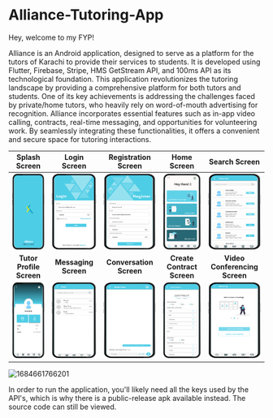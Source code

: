 
# Alliance-Tutoring-App

Hey, welcome to my FYP!

Alliance is an Android application, designed to serve as a platform for the tutors of Karachi to provide their services to students. It is developed using Flutter, Firebase, Stripe, HMS GetStream API, and 100ms API as its technological foundation. This application revolutionizes the tutoring landscape by providing a comprehensive platform for both tutors and students. One of its key achievements is addressing the challenges faced by private/home tutors, who heavily rely on word-of-mouth advertising for recognition. 
Alliance incorporates essential features such as in-app video calling, contracts, real-time messaging, and opportunities for volunteering work. By seamlessly integrating these functionalities, it offers a convenient and secure space for tutoring interactions.


|      **Splash Screen**      |      **Login Screen**      |      **Registration Screen**      |      **Home Screen**      |      **Search Screen**      |
|:--------------------------:|:--------------------------:|:--------------------------:|:--------------------------:|:--------------------------:|
| <img src="screenshots/Picture1.png" width="200" height="150" alt="Screen 1"> | <img src="screenshots/Picture2.png" width="200" height="150" alt="Screen 2"> | <img src="screenshots/Picture3.png" width="200" height="150" alt="Screen 3"> | <img src="screenshots/Picture5.png" width="200" height="150" alt="Screen 4"> | <img src="screenshots/Picture6.png" width="200" height="150" alt="Screen 5"> |
|      **Tutor Profile Screen**      |      **Messaging Screen**      |      **Conversation Screen**      |      **Create Contract Screen**      |      **Video Conferencing Screen**     |
| <img src="screenshots/Picture7.png" width="200" height="150" alt="Screen 6"> | <img src="screenshots/Picture11.png" width="200" height="150" alt="Screen 7"> | <img src="screenshots/Picture12.png" width="200" height="150" alt="Screen 8"> | <img src="screenshots/Picture13.png" width="200" height="150" alt="Screen 9"> | <img src="screenshots/Picture15.png" width="200" height="150" alt="Screen 10"> |







![1684661766201](https://github.com/Sarim-Sohail/Alliance-Tutoring-App/assets/66557538/9c389592-9952-4fc3-8c2b-83594918e2a6)

In order to run the application, you'll likely need all the keys used by the API's, which is why there is a public-release apk available instead. The source code can still be viewed.
